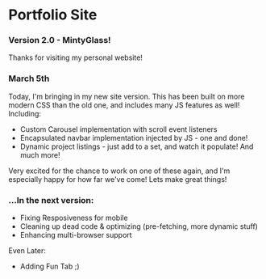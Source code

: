 # Portfolio Site
### Version 2.0 - MintyGlass!

Thanks for visiting my personal website!

### March 5th
Today, I'm bringing in my new site version. This has been built on more modern CSS than the old one, and includes many JS features as well!
Including:
- Custom Carousel implementation with scroll event listeners
- Encapsulated navbar implementation injected by JS - one and done!
- Dynamic project listings - just add to a set, and watch it populate!
And much more!

Very excited for the chance to work on one of these again, and I'm especially happy for how far we've come!
Lets make great things!


### ...In the next version:
- Fixing Resposiveness for mobile
- Cleaning up dead code & optimizing (pre-fetching, more dynamic stuff)
- Enhancing multi-browser support 

Even Later:
- Adding Fun Tab ;)
